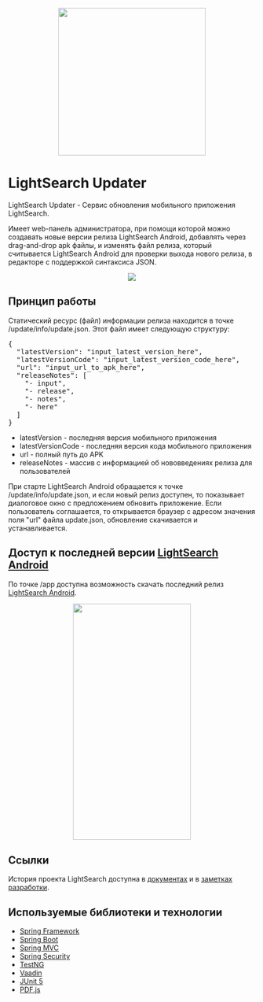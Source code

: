 <p align="center"> 
<img src="https://user-images.githubusercontent.com/43209824/64838878-905c6e00-d638-11e9-8026-e7b04d1af80f.png"
     width="300" height="300">
</p>

LightSearch Updater
===================

LightSearch Updater - Сервис обновления мобильного приложения LightSearch.

Имеет web-панель администратора, при помощи которой можно создавать новые версии релиза LightSearch Android, 
добавлять через drag-and-drop apk файлы, и изменять файл релиза, который считывается LightSearch Android 
для проверки выхода нового релиза, в редакторе с поддержкой синтаксиса JSON.

<p align="center"> 
<img src="https://user-images.githubusercontent.com/43209824/75731886-a53ed200-5d3c-11ea-9675-d2e0ef41c1ab.png">
</p>

Принцип работы
--------------
Статический ресурс (файл) информации релиза находится в точке /update/info/update.json. Этот файл имеет следующую структуру:

<pre>
{
  "latestVersion": "input_latest_version_here",
  "latestVersionCode": "input_latest_version_code_here",
  "url": "input_url_to_apk_here",
  "releaseNotes": [
    "- input",
    "- release",
    "- notes",
    "- here"
  ]
}
</pre>

- latestVersion - последняя версия мобильного приложения
- latestVersionCode - последняя версия кода мобильного приложения
- url - полный путь до APK
- releaseNotes - массив с информацией об нововведениях релиза для пользователей

При старте LightSearch Android обращается к точке /update/info/update.json, и если новый релиз доступен, 
то показывает диалоговое окно с предложением обновить приложение. Если пользователь соглашается, то открывается браузер с
адресом значения поля "url" файла update.json, обновление скачивается и устанавливается.

Доступ к последней версии [LightSearch Android](https://github.com/ViiSE/LightSearch-Android)
---------------------------------------------------------------------------------------------
По точке /app доступна возможность скачать последний релиз [LightSearch Android](https://github.com/ViiSE/LightSearch-Android).

<p align="center">
<img src="https://user-images.githubusercontent.com/43209824/78010284-88221100-7385-11ea-8c4a-a67fa163f04f.jpg"
     width="240" height="480">
</p>

Ссылки
------
История проекта LightSearch доступна в [документах](https://github.com/ViiSE/LightSearch/tree/master/Documents/Project%20history)
и в [заметках разработки](https://github.com/ViiSE/LightSearch/blob/master/Dev%20notes). 

Используемые библиотеки и технологии
------------------------------------
- [Spring Framework](https://github.com/spring-projects/spring-framework)
- [Spring Boot](https://github.com/spring-projects/spring-boot)
- [Spring MVC](https://docs.spring.io/spring/docs/current/spring-framework-reference/web.html)
- [Spring Security](https://github.com/spring-projects/spring-security)
- [TestNG](https://testng.org/doc/)
- [Vaadin](https://github.com/vaadin/)
- [JUnit 5](https://junit.org/junit5/)
- [PDF.js](https://mozilla.github.io/pdf.js/)

